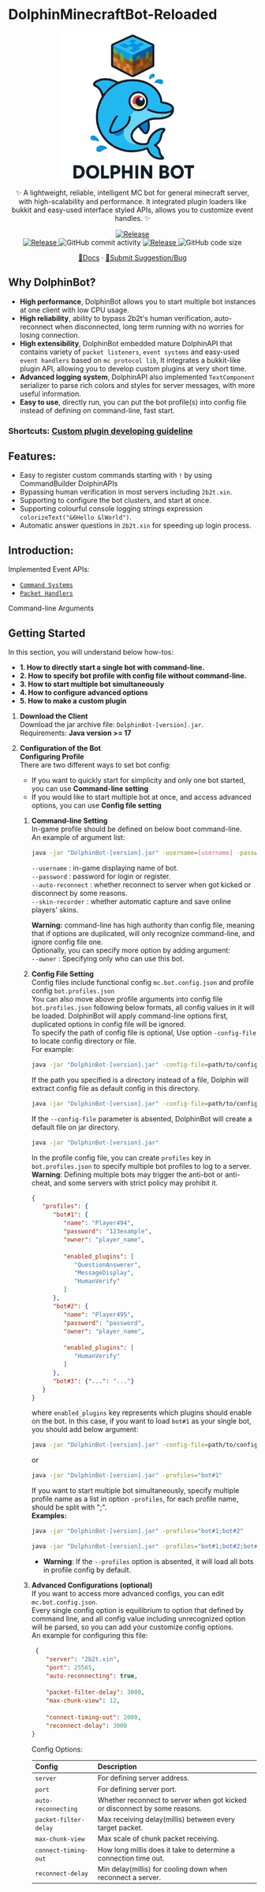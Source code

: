 # DolphinMinecraftBot-Reloaded
<p align="center">
   <img src="assets/logo.jpg" width="300" height="300">
</p>
   <div align="center">
   ✨ A lightweight, reliable, intelligent MC bot for general minecraft server, with high-scalability and performance. It integrated plugin loaders like bukkit and easy-used interface styled APIs, allows you to customize event handles. ✨
   </div>
<p align="center">
  <a href="https://github.com/NeonAngelThreads/DolphinBot/releases">
    <img src="https://img.shields.io/github/v/release/NeonAngelThreads/DolphinBot" alt="Release"/>
  </a>
   <br>
   <a href="https://github.com/NeonAngelThreads/DolphinBot/commits/master/">
      <img src="https://img.shields.io/github/last-commit/NeonAngelThreads/DolphinBot" alt="Release"/>
   </a>
  <img src="https://img.shields.io/github/commit-activity/w/NeonAngelThreads/DolphinBot" alt="GitHub commit activity"/>
  <a href="https://github.com/NeonAngelThreads/DolphinBot/releases">
    <img src="https://img.shields.io/github/issues/NeonAngelThreads/DolphinBot" alt="Release"/>
  </a>
  <img src="https://img.shields.io/github/languages/code-size/NeonAngelThreads/DolphinBot" alt="GitHub code size"/>

  <p align="center">
     <a href="https://github.com/NeonAngelThreads/DolphinBot/blob/master/PluginDocs.md">📖Docs</a>
     ·
     <a href="https://github.com/NeonAngelThreads/DolphinBot/issues">🐛Submit Suggestion/Bug</a>
  </p>
</p>

## Why DolphinBot?
   - **High performance**, DolphinBot allows you to start multiple bot instances at one client with low CPU usage.   
   - **High reliability**, ability to bypass 2b2t's human verification, auto-reconnect when disconnected, long term running with no worries for losing connection.  
   - **High extensibility**, DolphinBot embedded mature DolphinAPI that contains variety of `packet listeners`, `event systems` and easy-used `event handlers` based on `mc protocol lib`,
     It integrates a bukkit-like plugin API, allowing you to develop custom plugins at very short time.  
   - **Advanced logging system**, DolphinAPI also implemented `TextComponent` serializer to parse rich colors and styles for server messages, with more useful information.
   - **Easy to use**, directly run, you can put the bot profile(s) into config file instead of defining on command-line, fast start.
### **Shortcuts**: [Custom plugin developing guideline](PluginDocs.md)
## Features:
   - Easy to register custom commands starting with `!` by using CommandBuilder DolphinAPIs
   - Bypassing human verification in most servers including `2b2t.xin`.
   - Supporting to configure the bot clusters, and start at once.
   - Supporting colourful console logging strings expression `colorizeText("&6Hello &lWorld")`.
   - Automatic answer questions in `2b2t.xin` for speeding up login process.
## Introduction:
   Implemented Event APIs:
   - [`Command Systems`](https://github.com/NeonAngelThreads/DolphinBot/)
   - [`Packet Handlers`](https://github.com/NeonAngelThreads/DolphinBot/)  

   Command-line Arguments
## Getting Started
In this section, you will understand below how-tos:  
  - **1. How to directly start a single bot with command-line.**  
  - **2. How to specify bot profile with config file without command-line.**  
  - **3. How to start multiple bot simultaneously**  
  - **4. How to configure advanced options**  
  - **5. How to make a custom plugin**  

1. **Download the Client**  
   Download the jar archive file: `DolphinBot-[version].jar`.  
   Requirements: **Java version >= 17**
2. **Configuration of the Bot**  
**Configuring Profile**  
   There are two different ways to set bot config:
   - If you want to quickly start for simplicity and only one bot started, you can use **Command-line setting**  
   - If you would like to start multiple bot at once, and access advanced options, you can use **Config file setting**    

   1. **Command-line Setting**  
        In-game profile should be defined on below boot command-line.  
        An example of argument list:
        ```bash
        java -jar "DolphinBot-[version].jar" -username=[username] -password=[password] -skin-recorder=[enable/disable]
        ```
      `--username` : in-game displaying name of bot.  
      `--password` : password for login or register.  
      `--auto-reconnect` : whether reconnect to server when got kicked or disconnect by some reasons.  
      `--skin-recorder` : whether automatic capture and save online players' skins.
         
      **Warning:**  command-line has high authority than config file, meaning that if options are duplicated, will only recognize 
      command-line, and ignore config file one.  
      Optionally, you can specify more option by adding argument:  
      `--owner` : Specifying only who can use this bot.
   2. **Config File Setting**  
         Config files include functional config `mc.bot.config.json` and profile config `bot.profiles.json`  
         You can also move above profile arguments into config file ``bot.profiles.json`` following below formats, all config values in it will be loaded.
         DolphinBot will apply command-line options first, duplicated options in config file will be ignored.    
         To specify the path of config file is optional, Use option `-config-file` to locate config directory or file.  
         For example:  
         ```bash 
         java -jar "DolphinBot-[version].jar" -config-file=path/to/config.json
         ```
         If the path you specified is a directory instead of a file, Dolphin will extract config file as default config in this directory.  
         ```bash
         java -jar "DolphinBot-[version].jar" -config-file=path/to/config_directory
         ```
         If the `--config-file` parameter is absented, DolphinBot will create a default file on jar directory.  
         ```bash 
         java -jar "DolphinBot-[version].jar"
         ```
         
         In the profile config file, you can create `profiles` key in `bot.profiles.json` to specify multiple bot profiles to log to a server.  
         **Warning**: Defining multiple bots may trigger the anti-bot or anti-cheat, and some servers with strict policy may prohibit it.
         ```json
         {
            "profiles": {
               "bot#1": {
                  "name": "Player494",
                  "password": "123example",
                  "owner": "player_name",
         
                  "enabled_plugins": [
                     "QuestionAnswerer",
                     "MessageDisplay",
                     "HumanVerify"
                  ]
               },
               "bot#2": {
                  "name": "Player495",  
                  "password": "password",
                  "owner": "player_name",
         
                  "enabled_plugins": [
                     "HumanVerify"
                  ]
               },
               "bot#3": {"...": "..."}
            }
         }
         ```
         where `enabled_plugins` key represents which plugins should enable on the bot.
         In this case, if you want to load `bot#1` as your single bot, you should add below argument:  
         ```bash
         java -jar "DolphinBot-[version].jar" -config-file=path/to/config_directory -profiles="bot#1"
         ```  
         or
         ```bash
         java -jar "DolphinBot-[version].jar" -profiles="bot#1"
         ```   
         If you want to start multiple bot simultaneously, specify multiple profile name as a list in option `-profiles`, for
         each profile name, should be split with ";".  
         **Examples:**  
         ```bash
         java -jar "DolphinBot-[version].jar" -profiles="bot#1;bot#2"
         ```  
         ```bash
         java -jar "DolphinBot-[version].jar" -profiles="bot#1;bot#2;bot#3;..."
         ```
         - **Warning**: If the `--profiles` option is absented, it will load all bots in profile config by default.
   2. **Advanced Configurations (optional)**  
      If you want to access more advanced configs, you can edit `mc.bot.config.json`.  
      Every single config option is equilibrium to option that defined by command line, and all config value including
      unrecognized option will be parsed, so you can add your customize config options.  
      An example for configuring this file:
      ```json
       {
          "server": "2b2t.xin",
          "port": 25565,
          "auto-reconnecting": true,
   
          "packet-filter-delay": 3000,
          "max-chunk-view": 12,
   
          "connect-timing-out": 2000,
          "reconnect-delay": 3000
      }
      ```   
      Config Options:
   
      Config                  | Description
      ----------------------- | -----------
      `server`                | For defining server address.  
      `port`                  | For defining server port.  
      `auto-reconnecting`     | Whether reconnect to server when got kicked or disconnect by some reasons.  
      `packet-filter-delay`   | Max receiving delay(millis) between every target packet.   
      `max-chunk-view`        | Max scale of chunk packet receiving.  
      `connect-timing-out`    | How long millis does it take to determine a connection time out.  
      `reconnect-delay`       | Min delay(millis) for cooling down when reconnect a server.  